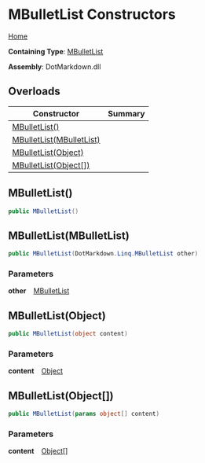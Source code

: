 # MBulletList Constructors

[Home](../../../../README.md)

**Containing Type**: [MBulletList](../README.md)

**Assembly**: DotMarkdown\.dll

## Overloads

| Constructor | Summary |
| ----------- | ------- |
| [MBulletList()](#DotMarkdown_Linq_MBulletList__ctor) | |
| [MBulletList(MBulletList)](#DotMarkdown_Linq_MBulletList__ctor_DotMarkdown_Linq_MBulletList_) | |
| [MBulletList(Object)](#DotMarkdown_Linq_MBulletList__ctor_System_Object_) | |
| [MBulletList(Object\[\])](#DotMarkdown_Linq_MBulletList__ctor_System_Object___) | |

## MBulletList\(\) <a id="DotMarkdown_Linq_MBulletList__ctor"></a>

```csharp
public MBulletList()
```

## MBulletList\(MBulletList\) <a id="DotMarkdown_Linq_MBulletList__ctor_DotMarkdown_Linq_MBulletList_"></a>

```csharp
public MBulletList(DotMarkdown.Linq.MBulletList other)
```

### Parameters

**other** &ensp; [MBulletList](../README.md)

## MBulletList\(Object\) <a id="DotMarkdown_Linq_MBulletList__ctor_System_Object_"></a>

```csharp
public MBulletList(object content)
```

### Parameters

**content** &ensp; [Object](https://docs.microsoft.com/en-us/dotnet/api/system.object)

## MBulletList\(Object\[\]\) <a id="DotMarkdown_Linq_MBulletList__ctor_System_Object___"></a>

```csharp
public MBulletList(params object[] content)
```

### Parameters

**content** &ensp; [Object](https://docs.microsoft.com/en-us/dotnet/api/system.object)\[\]